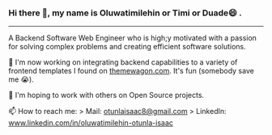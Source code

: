 ### Hi there 👋, my name is Oluwatimilehin or Timi or Duade😄 .
_____________________________________________________________________
A Backend Software Web Engineer who is high;y motivated with a passion for solving complex problems and creating efficient software solutions.

🔭 I'm now working on integrating backend capabilities to a variety of frontend templates I found on [themewagon.com](https://themewagon.com/). It's fun (somebody save me 😭).

👯 I'm hoping to work with others on Open Source projects.

📫 How to reach me:
                    > Mail: otunlaisaac8@gmail.com
                    > LinkedIn: www.linkedin.com/in/oluwatimilehin-otunla-isaac

[]([url](https://raw.githubusercontent.com/devicons/devicon/master/icons/c/c-original.svg))
<!--
**Duade10/Duade10** is a ✨ _special_ ✨ repository because its `README.md` (this file) appears on your GitHub profile.

Here are some ideas to get you started:

- 🔭 I’m currently working on ...
- 🌱 I’m currently learning ...
- 👯 I’m looking to collaborate on ...
- 🤔 I’m looking for help with ...
- 💬 Ask me about ...
- 📫 How to reach me: ...
- 😄 Pronouns: ...
- ⚡ Fun fact: ...
-->
